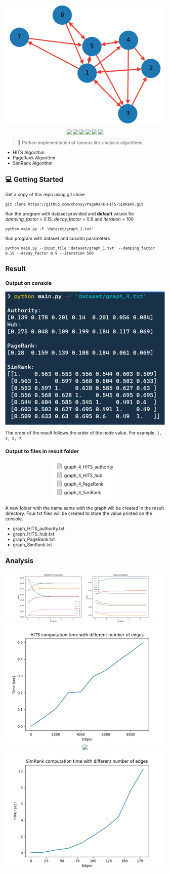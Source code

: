 <p align=center>
    <img src="img/graph_4.png">
</p>

<p align=center>
    <a target="_blank" href="https://travis-ci.com/chonyy/AI-basketball-analysis" title="Build Status"><img src="https://travis-ci.com/chonyy/AI-basketball-analysis.svg?branch=master"></a>
    <a target="_blank" href="#" title="language count"><img src="https://img.shields.io/github/languages/count/chonyy/PageRank-HITS-SimRank"></a>
    <a target="_blank" href="#" title="top language"><img src="https://img.shields.io/github/languages/top/chonyy/PageRank-HITS-SimRank?color=orange"></a>
    <a target="_blank" href="https://opensource.org/licenses/MIT" title="License: MIT"><img src="https://img.shields.io/badge/License-MIT-blue.svg"></a>
    <a target="_blank" href="#" title="repo size"><img src="https://img.shields.io/github/repo-size/chonyy/PageRank-HITS-SimRank"></a>
    <a target="_blank" href="http://makeapullrequest.com" title="PRs Welcome"><img src="https://img.shields.io/badge/PRs-welcome-brightgreen.svg"></a>
</p>

> 🎏 Python implementation of famous link analysis algorithms.

- HITS Algorithm
- PageRank Algorithm
- SimRank Algorithm

## 💻 Getting Started

Get a copy of this repo using git clone
```
git clone https://github.com/chonyy/PageRank-HITS-SimRank.git
```

Run the program with dataset provided and **default** values for *damping_factor* = 0.15, *decay_factor* = 0.9 and *iteration* = 100

```
python main.py -f 'dataset/graph_1.txt'
```

Run program with dataset and cusotm parameters

```
python main.py --input_file 'dataset/graph_1.txt' --damping_factor 0.15 --decay_factor 0.9 --iteration 500
```

## Result

### Output on console

<p align=center>
    <img src="img/output.PNG">
</p>

The order of the result follows the order of the node value. For example, `1, 2, 5, 7`.

### Output to files in result folder

<p align=center>
    <img src="img/result.PNG">
</p>

A new folder with the name same with the graph will be created in the result directory. Four txt files will be created to store the value printed on the console.

- graph_HITS_authority.txt
- graph_HITS_hub.txt
- graph_PageRank.txt
- graph_SimRank.txt

## Analysis

<p align=center>
    <img src="img/convergence.png">
    <img src="img/HITS_nodetime.png">
    <img src="img/pagerank_nodetime.png">
    <img src="img/simrank_nodetime.png">
</p>
